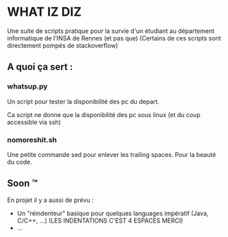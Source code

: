 WHAT IZ DIZ
===========

Une suite de scripts pratique pour la survie d'un étudiant au département informatique de l'INSA de Rennes (et pas que)
(Certains de ces scripts sont directement pompés de stackoverflow)

A quoi ça sert :
---------------

### whatsup.py

Un script pour tester la disponibilité des pc du depart.

Ca script ne donne que la disponibilité des pc sous linux (et du coup accessible via ssh)

### nomoreshit.sh

Une petite commande sed pour enlever les trailing spaces. Pour la beauté du code.


Soon :tm:
--------

En projet il y a aussi de prévu :
 - Un "réindenteur" basique pour quelques languages impératif (Java, C/C++, ...)
   (LES INDENTATIONS C'EST 4 ESPACES MERCI)
 - ...
